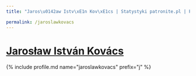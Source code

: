 ```yaml
---
title: "Jaros\u0142aw Istv\xE1n Kov\xE1cs | Statystyki patronite.pl | Patromierz"

permalink: /jaroslawkovacs
---
```


# [Jarosław István Kovács](https://patronite.pl/jaroslawkovacs)

{% include profile.md name="jaroslawkovacs" prefix="j" %}
